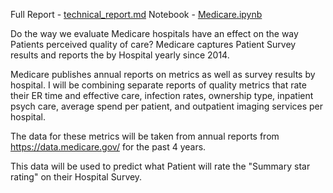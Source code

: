 Full Report - [technical_report.md](https://github.com/jlau42/Medicare_Hospital_Classifier/blob/master/technical_report.md)
Notebook - [Medicare.ipynb](https://github.com/jlau42/Medicare_Hospital_Classifier/blob/master/Medicare.ipynb)

Do the way we evaluate Medicare hospitals have an effect on the way Patients perceived quality of care?
Medicare captures Patient Survey results and reports the by Hospital yearly since 2014. 

Medicare publishes annual reports on metrics as well as survey results by hospital. I will be combining separate reports of quality metrics that rate their ER time and effective care, infection rates, ownership type, inpatient psych care, average spend per patient, and outpatient imaging services per hospital.


The data for these metrics will be taken from annual reports from https://data.medicare.gov/ for the past 4 years.

This data will be used to predict what Patient will rate the "Summary star rating" on their Hospital Survey.
